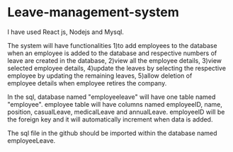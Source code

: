 # Leave-management-system

I have used React js, Nodejs and Mysql. 

The system will have functionalities 
  1)to add employees to the database when an employee is added to the database and respective numbers of leave are created in the database, 
  2)view all the employee details, 
  3)view selected employee details, 
  4)update the leaves by selecting the respective employee by updating the remaining leaves, 
  5)allow deletion of employee details when employee retires the company. 

In the sql, database named "employeeleave" will have one table named "employee". 
employee table will have columns named employeeID, name, position, casualLeave, medicalLeave and annualLeave. 
employeeID will be the foreign key and it will automatically increment when data is added. 

The sql file in the github should be imported within the database named employeeLeave. 
